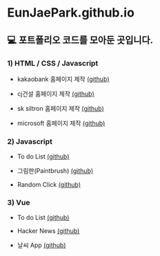 # EunJaePark.github.io

<h2>💻 포트폴리오 코드를 모아둔 곳입니다.</h2>

   <h3> 1) HTML / CSS / Javascript   </h3>
   
   - kakaobank 홈페이지 제작 <a href="https://github.com/EunJaePark/EunJaePark.github.io/tree/master/1_kakaobank_js">(github)</a>
   
   - cj건설 홈페이지 제작 <a href="https://github.com/EunJaePark/EunJaePark.github.io/tree/master/2_cjenc_js">(github)</a>
   
   - sk siltron 홈페이지 제작 <a href="https://github.com/EunJaePark/EunJaePark.github.io/tree/master/3_sksiltron">(github)</a>
   
   - microsoft 홈페이지 제작 <a href="https://github.com/EunJaePark/EunJaePark.github.io/tree/master/4_microsoft">(github)</a>
   
   
   <h3> 2) Javascript   </h3>
   
   - To do List <a href="https://github.com/EunJaePark/EunJaePark.github.io/tree/master/js_todolist">(github)</a>
   
   - 그림판(Paintbrush) <a href="https://github.com/EunJaePark/EunJaePark.github.io/tree/master/paint">(github)</a>
   
   - Random Click <a href="https://github.com/EunJaePark/EunJaePark.github.io/tree/master/js_random_click">(github)</a>
   
   
   <h3> 3) Vue   </h3>
   
   - To do List <a href="https://github.com/EunJaePark/todolist0326ej">(github)</a>
   
   - Hacker News <a href="https://github.com/EunJaePark/hackernews0401ej">(github)</a>
   
   - 날씨 App <a href="https://github.com/EunJaePark/weatherApp_ej">(github)</a>


